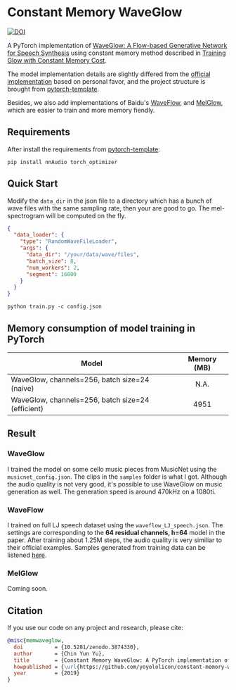 # Constant Memory WaveGlow
[![DOI](https://zenodo.org/badge/159754913.svg)](https://zenodo.org/badge/latestdoi/159754913)

A PyTorch implementation of
[WaveGlow: A Flow-based Generative Network for Speech Synthesis](https://arxiv.org/abs/1811.00002)
using constant memory method described in [Training Glow with Constant
Memory Cost](http://bayesiandeeplearning.org/2018/papers/37.pdf).

The model implementation details are slightly differed from the
[official implementation](https://github.com/NVIDIA/waveglow) based on
personal favor, and the project structure is brought from
[pytorch-template](https://github.com/victoresque/pytorch-template).

Besides, we also add implementations of Baidu's [WaveFlow](https://arxiv.org/abs/1912.01219), and [MelGlow](https://arxiv.org/abs/2012.01684), 
which are easier to train and more memory fiendly.

## Requirements

After install the requirements from [pytorch-template](https://github.com/victoresque/pytorch-template#requirements):

```commandline
pip install nnAudio torch_optimizer
```

## Quick Start

Modify the `data_dir` in the json file to a directory which has a bunch of wave files with the same sampling rate, 
then your are good to go. The mel-spectrogram will be computed on the fly.

```json
{
  "data_loader": {
    "type": "RandomWaveFileLoader",
    "args": {
      "data_dir": "/your/data/wave/files",
      "batch_size": 8,
      "num_workers": 2,
      "segment": 16000
    }
  }
}
```

```
python train.py -c config.json
```

## Memory consumption of model training in PyTorch


| Model                                            |  Memory (MB)  |
---------------------------------------------------|:-------------:|
| WaveGlow, channels=256, batch size=24 (naive)    |    N.A.       |
| WaveGlow, channels=256, batch size=24 (efficient)|    4951       |



## Result

### WaveGlow

I trained the model on some cello music pieces from MusicNet using the `musicnet_config.json`.
The clips in the `samples` folder is what I got. Although the audio quality is not very good, it's possible to use 
WaveGlow on music generation as well. 
The generation speed is around 470kHz on a 1080ti.


### WaveFlow

I trained on full LJ speech dataset using the `waveflow_LJ_speech.json`. The settings are corresponding to the **64 residual channels, h=64** model in the paper. After training about 1.25M steps, the audio quality is very similiar to their official examples.
Samples generated from training data can be listened [here](samples/waveflow_64chs).

### MelGlow

Coming soon.


## Citation
If you use our code on any project and research, please cite:

```bibtex
@misc{memwaveglow,
  doi          = {10.5281/zenodo.3874330},
  author       = {Chin Yun Yu},
  title        = {Constant Memory WaveGlow: A PyTorch implementation of WaveGlow with constant memory cost},
  howpublished = {\url{https://github.com/yoyololicon/constant-memory-waveglow}},
  year         = {2019}
}
```
